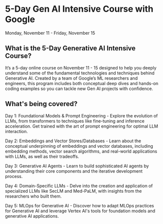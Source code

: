# 5-Day Gen AI Intensive Course with Google
Monday, November 11 - Friday, November 15


## What is the 5-Day Generative AI Intensive Course?
It’s a 5-day online course on November 11 - 15 designed to help you deeply understand some of the fundamental technologies and techniques behind Generative AI. Created by a team of Google’s ML researchers and engineers, this program includes both conceptual deep dives and hands-on coding examples so you can tackle new Gen AI projects with confidence.


## What's being covered?
Day 1: Foundational Models & Prompt Engineering - Explore the evolution of LLMs, from transformers to techniques like fine-tuning and inference acceleration. Get trained with the art of prompt engineering for optimal LLM interaction.

Day 2: Embeddings and Vector Stores/Databases - Learn about the conceptual underpinning of embeddings and vector databases, including embedding methods, vector search algorithms, and real-world applications with LLMs, as well as their tradeoffs.

Day 3: Generative AI Agents - Learn to build sophisticated AI agents by understanding their core components and the iterative development process.

Day 4: Domain-Specific LLMs - Delve into the creation and application of specialized LLMs like SecLM and Med-PaLM, with insights from the researchers who built them.

Day 5: MLOps for Generative AI - Discover how to adapt MLOps practices for Generative AI and leverage Vertex AI's tools for foundation models and generative AI applications.
